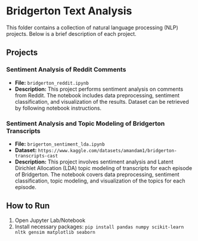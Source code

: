 # Bridgerton Text Analysis

This folder contains a collection of natural language processing (NLP) projects. Below is a brief description of each project.

## Projects

### Sentiment Analysis of Reddit Comments
- **File:** `bridgerton_reddit.ipynb`
- **Description:** This project performs sentiment analysis on comments from Reddit. The notebook includes data preprocessing, sentiment classification, and visualization of the results. Dataset can be retrieved by following notebook instructions.

### Sentiment Analysis and Topic Modeling of Bridgerton Transcripts
- **File:** `brigerton_sentiment_lda.ipynb`
- **Dataset:** `https://www.kaggle.com/datasets/amandam1/bridgerton-transcripts-cast`
- **Description:** This project involves sentiment analysis and Latent Dirichlet Allocation (LDA) topic modeling of transcripts for each episode of Bridgerton. The notebook covers data preprocessing, sentiment classification, topic modeling, and visualization of the topics for each episode.

## How to Run

1. Open Jupyter Lab/Notebook
2. Install necessary packages: `pip install pandas numpy scikit-learn nltk gensim matplotlib seaborn`